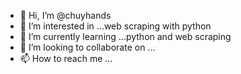 - 👋 Hi, I’m @chuyhands
- 👀 I’m interested in ...web scraping with python
- 🌱 I’m currently learning ...python and web scraping
- 💞️ I’m looking to collaborate on ...
- 📫 How to reach me ...

<!---
chuyhands/chuyhands is a ✨ special ✨ repository because its `README.md` (this file) appears on your GitHub profile.
You can click the Preview link to take a look at your changes.
--->
